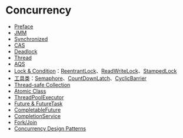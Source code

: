 # Concurrency

* [Preface](preface.md)
* [JMM](jmm.md)
* [Synchronized](synchronized.md)
* [CAS](cas.md)
* [Deadlock](deadlock.md)
* [Thread](thread-state.md)
* [AQS](aqs.md)
* [Lock & Condition](lock-and-condition.md)：[ReentrantLock](lock-and-condition.md#reentrantlock)、[ReadWriteLock](lock-and-condition.md#readwritelock)、[StampedLock](lock-and-condition.md#stampedlock)
* [工具类](utility-class.md)：[Semaphore](utility-class.md#semaphore)、[CountDownLatch](utility-class.md#countdownlatch)、[CyclicBarrier](utility-class.md#cyclicbarrier)
* [Thread-safe Collection](thread-safe-collection.md)
* [Atomic Class](atomic-class.md)
* [ThreadPoolExecutor](thread-pool.md)
* [Future & FutureTask](future.md)
* [CompletableFuture](completablefuture.md)
* [CompletionService](completionservice.md)
* [Fork/Join](fork-join.md)
* [Concurrency Design Patterns](concurrency-design-patterns/)

